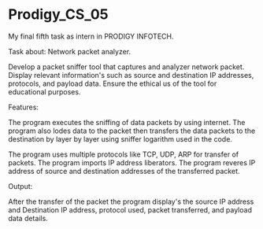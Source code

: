 # Prodigy_CS_05
My final fifth task as intern in PRODIGY INFOTECH.

Task about: Network packet analyzer.

Develop a packet sniffer tool that captures and analyzer network packet. Display relevant information's such as source and destination IP addresses, protocols, and payload data. Ensure the ethical us of the tool for educational purposes.

Features:

The program executes the sniffing of data packets by using internet. The program also lodes data to the packet then transfers the data packets to the destination by layer by layer using sniffer logarithm used in the code.

The program uses multiple protocols like TCP, UDP, ARP for transfer of packets. The program imports IP address liberators. The program reveres IP address of source and destination addresses of the transferred packet.

Output:

After the transfer of the packet the program display's the source IP address and Destination IP address, protocol used, packet transferred, and payload data details.
